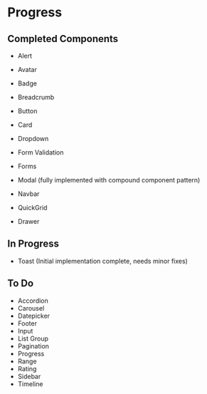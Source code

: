 # Progress

## Completed Components
- Alert
- Avatar
- Badge
- Breadcrumb
- Button
- Card
- Dropdown
- Form Validation
- Forms
- Modal (fully implemented with compound component pattern)
- Navbar
- QuickGrid

- Drawer

## In Progress
- Toast (Initial implementation complete, needs minor fixes)

## To Do
- Accordion
- Carousel
- Datepicker
- Footer
- Input
- List Group
- Pagination
- Progress
- Range
- Rating
- Sidebar
- Timeline

